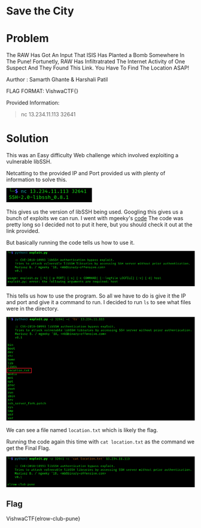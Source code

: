# Save the City

# Problem
The RAW Has Got An Input That ISIS Has Planted a Bomb Somewhere In The Pune! Fortunetly, RAW Has Infiltratrated The Internet Activity of One Suspect And They Found This Link. You Have To Find The Location ASAP!

Aurthor : Samarth Ghante & Harshali Patil

FLAG FORMAT:
VishwaCTF{}

Provided Information:
> nc 13.234.11.113 32641

# Solution
This was an Easy difficulty Web challenge which involved exploiting a vulnerable libSSH. 

Netcatting to the provided IP and Port provided us with plenty of information to solve this.

![Initial Netcat](Solution/initial_netcat.png)

This gives us the version of libSSH being used. Googling this gives us a bunch of exploits we can run. I went with mgeeky's [code](https://gist.github.com/mgeeky/a7271536b1d815acfb8060fd8b65bd5d#file-cve-2018-10993-py)
The code was pretty long so I decided not to put it here, but you should check it out at the link provided.

But basically running the code tells us how to use it.

![Exploit Arguments](Solution/exploit_arguments.png)

This tells us how to use the program. So all we have to do is give it the IP and port and give it a command to run. I decided to run `ls` to see what files were in the directory.

![Exploit ls](Solution/exploit_ls.png)

We can see a file named `location.txt` which is likely the flag.

Running the code again this time with `cat location.txt` as the command we get the Final Flag.

![Final Location](Solution/final_location.png)

## Flag
VishwaCTF{elrow-club-pune}
